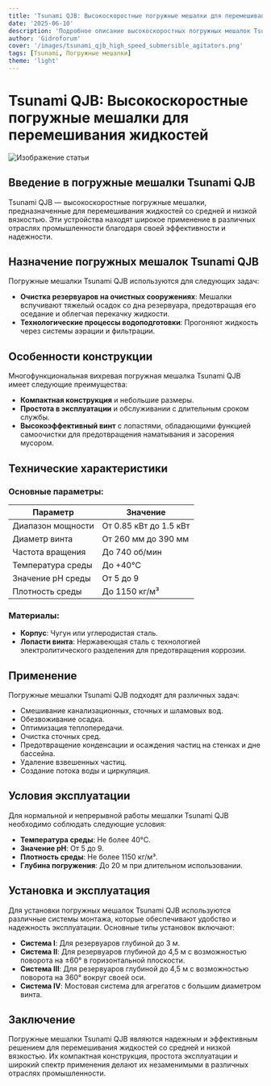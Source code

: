 ```yaml
---
title: 'Tsunami QJB: Высокоскоростные погружные мешалки для перемешивания жидкостей'
date: '2025-06-10'
description: 'Подробное описание высокоскоростных погружных мешалок Tsunami QJB, их характеристики, применение и особенности.'
author: 'Gidroforum'
cover: '/images/tsunami_qjb_high_speed_submersible_agitators.png'
tags: [Tsunami, Погружные мешалки]
theme: 'light'
---
```

# Tsunami QJB: Высокоскоростные погружные мешалки для перемешивания жидкостей

![Изображение статьи](/images/tsunami_qjb_high_speed_submersible_agitators.94754605)

## Введение в погружные мешалки Tsunami QJB

Tsunami QJB — высокоскоростные погружные мешалки, предназначенные для перемешивания жидкостей со средней и низкой вязкостью. Эти устройства находят широкое применение в различных отраслях промышленности благодаря своей эффективности и надежности.

## Назначение погружных мешалок Tsunami QJB

Погружные мешалки Tsunami QJB используются для следующих задач:

- **Очистка резервуаров на очистных сооружениях**: Мешалки вспучивают тяжелый осадок со дна резервуара, предотвращая его оседание и облегчая перекачку жидкости.
- **Технологические процессы водоподготовки**: Прогоняют жидкость через системы аэрации и фильтрации.

## Особенности конструкции

Многофункциональная вихревая погружная мешалка Tsunami QJB имеет следующие преимущества:

- **Компактная конструкция** и небольшие размеры.
- **Простота в эксплуатации** и обслуживании с длительным сроком службы.
- **Высокоэффективный винт** с лопастями, обладающими функцией самоочистки для предотвращения наматывания и засорения мусором.

## Технические характеристики

### Основные параметры:

| Параметр             | Значение                     |
|----------------------|------------------------------|
| Диапазон мощности    | От 0.85 кВт до 1.5 кВт       |
| Диаметр винта        | От 260 мм до 390 мм          |
| Частота вращения     | До 740 об/мин                |
| Температура среды    | До +40°C                     |
| Значение рН среды    | От 5 до 9                    |
| Плотность среды      | До 1150 кг/м³                |

### Материалы:

- **Корпус**: Чугун или углеродистая сталь.
- **Лопасти винта**: Нержавеющая сталь с технологией электролитического разделения для предотвращения коррозии.

## Применение

Погружные мешалки Tsunami QJB подходят для различных задач:

- Смешивание канализационных, сточных и шламовых вод.
- Обезвоживание осадка.
- Оптимизация теплопередачи.
- Очистка сточных сред.
- Предотвращение конденсации и осаждения частиц на стенках и дне бассейна.
- Удаление взвешенных частиц.
- Создание потока воды и циркуляция.

## Условия эксплуатации

Для нормальной и непрерывной работы мешалки Tsunami QJB необходимо соблюдать следующие условия:

- **Температура среды**: Не более 40°C.
- **Значение рН**: От 5 до 9.
- **Плотность среды**: Не более 1150 кг/м³.
- **Глубина погружения**: До 20 м при длительном использовании.

## Установка и эксплуатация

Для установки погружных мешалок Tsunami QJB используются различные системы монтажа, которые обеспечивают удобство и надежность эксплуатации. Основные типы установок включают:

- **Система I**: Для резервуаров глубиной до 3 м.
- **Система II**: Для резервуаров глубиной до 4,5 м с возможностью поворота на ±60° в горизонтальной плоскости.
- **Система III**: Для резервуаров глубиной до 4,5 м с возможностью поворота на 360° вокруг своей оси.
- **Система IV**: Мостовая система для агрегатов с большим диаметром винта.

## Заключение

Погружные мешалки Tsunami QJB являются надежным и эффективным решением для перемешивания жидкостей со средней и низкой вязкостью. Их компактная конструкция, простота эксплуатации и широкий спектр применения делают их незаменимыми в различных отраслях промышленности.